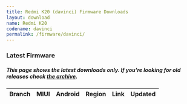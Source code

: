 ```yaml
---
title: Redmi K20 (davinci) Firmware Downloads
layout: download
name: Redmi K20
codename: davinci
permalink: /firmware/davinci/
---
```


### Latest Firmware
##### This page shows the latest downloads only. If you're looking for old releases check [the archive](/archive/firmware/davinci/).

<div class="table-responsive-md" id="table-wrapper">
<table id="firmware" class="display dt-responsive nowrap compact table table-striped table-hover table-sm">
    <thead class="thead-dark">
        <tr>
            <th>Branch</th>
            <th>MIUI</th>
            <th>Android</th>
            <th>Region</th>
            <th>Link</th>
            <th>Updated</th>
        </tr>
    </thead>
    <script>loadFirmwareDownloads('davinci', 'latest')</script>
</table>
</div>
